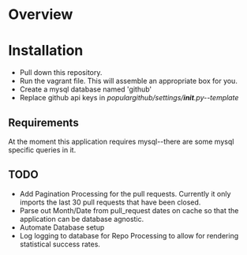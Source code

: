 # Overview

# Installation

* Pull down this repository.  
* Run the vagrant file.  This will assemble an appropriate box for you.
* Create a mysql database named 'github'
* Replace github api keys in *populargithub/settings/__init__.py--template*

## Requirements

At the moment this application requires mysql--there are some mysql specific queries in it.

## TODO
* Add Pagination Processing for the pull requests.  Currently it only imports the last 30 pull requests that have been closed.
* Parse out Month/Date from pull_request dates on cache so that the application can be database agnostic.
* Automate Database setup
* Log logging to database for Repo Processing to allow for rendering statistical success rates.